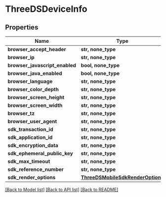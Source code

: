 # ThreeDSDeviceInfo


## Properties
Name | Type | Description | Notes
------------ | ------------- | ------------- | -------------
**browser_accept_header** | **str, none_type** |  | [optional] 
**browser_ip** | **str, none_type** |  | [optional] 
**browser_javascript_enabled** | **bool, none_type** |  | [optional] 
**browser_java_enabled** | **bool, none_type** |  | [optional] 
**browser_language** | **str, none_type** |  | [optional] 
**browser_color_depth** | **str, none_type** |  | [optional] 
**browser_screen_height** | **str, none_type** |  | [optional] 
**browser_screen_width** | **str, none_type** |  | [optional] 
**browser_tz** | **str, none_type** |  | [optional] 
**browser_user_agent** | **str, none_type** |  | [optional] 
**sdk_transaction_id** | **str, none_type** |  | [optional] 
**sdk_application_id** | **str, none_type** |  | [optional] 
**sdk_encryption_data** | **str, none_type** |  | [optional] 
**sdk_ephemeral_public_key** | **str, none_type** |  | [optional] 
**sdk_max_timeout** | **str, none_type** |  | [optional] 
**sdk_reference_number** | **str, none_type** |  | [optional] 
**sdk_render_options** | [**ThreeDSMobileSdkRenderOptions**](ThreeDSMobileSdkRenderOptions.md) |  | [optional] 

[[Back to Model list]](../README.md#documentation-for-models) [[Back to API list]](../README.md#documentation-for-api-endpoints) [[Back to README]](../README.md)


